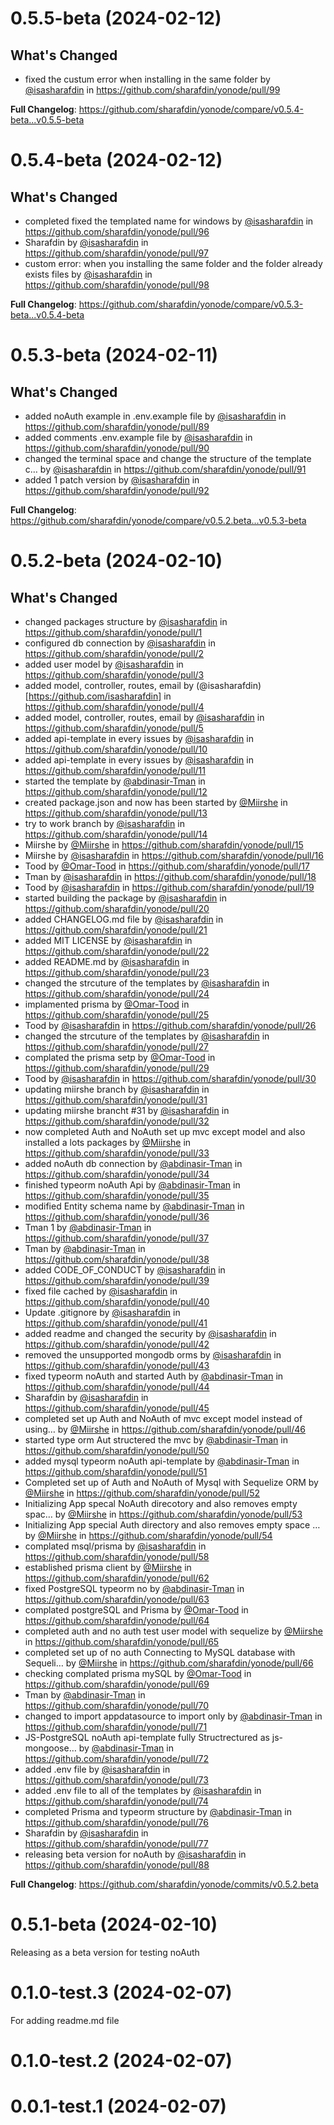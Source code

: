 # 0.5.5-beta (2024-02-12)

## What's Changed
* fixed the custum error when installing in the same folder by [@isasharafdin](https://github.com/isasharafdin) in https://github.com/sharafdin/yonode/pull/99


**Full Changelog**: https://github.com/sharafdin/yonode/compare/v0.5.4-beta...v0.5.5-beta

# 0.5.4-beta (2024-02-12)

## What's Changed
* completed fixed the templated name for windows by [@isasharafdin](https://github.com/isasharafdin) in https://github.com/sharafdin/yonode/pull/96
* Sharafdin by [@isasharafdin](https://github.com/isasharafdin) in https://github.com/sharafdin/yonode/pull/97
* custom error: when you installing the same folder and the folder already exists files by [@isasharafdin](https://github.com/isasharafdin) in https://github.com/sharafdin/yonode/pull/98


**Full Changelog**: https://github.com/sharafdin/yonode/compare/v0.5.3-beta...v0.5.4-beta

# 0.5.3-beta (2024-02-11)

## What's Changed
* added noAuth example in .env.example file by [@isasharafdin](https://github.com/isasharafdin) in https://github.com/sharafdin/yonode/pull/89
* added comments .env.example file by [@isasharafdin](https://github.com/isasharafdin) in https://github.com/sharafdin/yonode/pull/90
* changed the terminal space and change the structure of the template c… by [@isasharafdin](https://github.com/isasharafdin) in https://github.com/sharafdin/yonode/pull/91
* added 1 patch version by [@isasharafdin](https://github.com/isasharafdin) in https://github.com/sharafdin/yonode/pull/92


**Full Changelog**: https://github.com/sharafdin/yonode/compare/v0.5.2.beta...v0.5.3-beta

# 0.5.2-beta (2024-02-10) 

## What's Changed
* changed packages structure by [@isasharafdin](https://github.com/isasharafdin) in https://github.com/sharafdin/yonode/pull/1
* configured db connection by [@isasharafdin](https://github.com/isasharafdin) in https://github.com/sharafdin/yonode/pull/2
* added user model by [@isasharafdin](https://github.com/isasharafdin) in https://github.com/sharafdin/yonode/pull/3
* added model, controller, routes, email by (@isasharafdin) [https://github.com/isasharafdin] in https://github.com/sharafdin/yonode/pull/4
* added model, controller, routes, email by [@isasharafdin](https://github.com/isasharafdin) in https://github.com/sharafdin/yonode/pull/5
* added api-template in every issues by [@isasharafdin](https://github.com/isasharafdin) in https://github.com/sharafdin/yonode/pull/10
* added api-template in every issues by [@isasharafdin](https://github.com/isasharafdin) in https://github.com/sharafdin/yonode/pull/11
* started the template by [@abdinasir-Tman](https://github.com/abdinasir-Tman) in https://github.com/sharafdin/yonode/pull/12
* created package.json and now has been started by [@Miirshe](https://github.com/Miirshe) in https://github.com/sharafdin/yonode/pull/13
* try to work branch by [@isasharafdin](https://github.com/isasharafdin) in https://github.com/sharafdin/yonode/pull/14
* Miirshe by [@Miirshe](https://github.com/Miirshe) in https://github.com/sharafdin/yonode/pull/15
* Miirshe by [@isasharafdin](https://github.com/isasharafdin) in https://github.com/sharafdin/yonode/pull/16
* Tood by [@Omar-Tood](https://github.com/Omar-Tood) in https://github.com/sharafdin/yonode/pull/17
* Tman by [@isasharafdin](https://github.com/isasharafdin) in https://github.com/sharafdin/yonode/pull/18
* Tood by [@isasharafdin](https://github.com/isasharafdin) in https://github.com/sharafdin/yonode/pull/19
* started building the package by [@isasharafdin](https://github.com/isasharafdin) in https://github.com/sharafdin/yonode/pull/20
* added CHANGELOG.md file by [@isasharafdin](https://github.com/isasharafdin) in https://github.com/sharafdin/yonode/pull/21
* added MIT LICENSE by [@isasharafdin](https://github.com/isasharafdin) in https://github.com/sharafdin/yonode/pull/22
* added README.md by [@isasharafdin](https://github.com/isasharafdin) in https://github.com/sharafdin/yonode/pull/23
* changed the strcuture of the templates by [@isasharafdin](https://github.com/isasharafdin) in https://github.com/sharafdin/yonode/pull/24
* implamented prisma by [@Omar-Tood](https://github.com/Omar-Tood) in https://github.com/sharafdin/yonode/pull/25
* Tood by [@isasharafdin](https://github.com/isasharafdin) in https://github.com/sharafdin/yonode/pull/26
* changed the strcuture of the templates by [@isasharafdin](https://github.com/isasharafdin) in https://github.com/sharafdin/yonode/pull/27
* complated the prisma setp by [@Omar-Tood](https://github.com/Omar-Tood) in https://github.com/sharafdin/yonode/pull/29
* Tood by [@isasharafdin](https://github.com/isasharafdin) in https://github.com/sharafdin/yonode/pull/30
* updating miirshe branch by [@isasharafdin](https://github.com/isasharafdin) in https://github.com/sharafdin/yonode/pull/31
* updating miirshe brancht #31 by [@isasharafdin](https://github.com/isasharafdin) in https://github.com/sharafdin/yonode/pull/32
* now completed Auth and NoAuth set up mvc except model and also installed a lots packages by [@Miirshe](https://github.com/Miirshe) in https://github.com/sharafdin/yonode/pull/33
* added noAuth db connection by [@abdinasir-Tman](https://github.com/abdinasir-Tman) in https://github.com/sharafdin/yonode/pull/34
* finished typeorm noAuth Api by [@abdinasir-Tman](https://github.com/abdinasir-Tman) in https://github.com/sharafdin/yonode/pull/35
* modified Entity schema name by [@abdinasir-Tman](https://github.com/abdinasir-Tman) in https://github.com/sharafdin/yonode/pull/36
* Tman 1 by [@abdinasir-Tman](https://github.com/abdinasir-Tman) in https://github.com/sharafdin/yonode/pull/37
* Tman by [@abdinasir-Tman](https://github.com/abdinasir-Tman) in https://github.com/sharafdin/yonode/pull/38
* added CODE_OF_CONDUCT by [@isasharafdin](https://github.com/isasharafdin) in https://github.com/sharafdin/yonode/pull/39
* fixed file cached by [@isasharafdin](https://github.com/isasharafdin) in https://github.com/sharafdin/yonode/pull/40
* Update .gitignore by [@isasharafdin](https://github.com/isasharafdin) in https://github.com/sharafdin/yonode/pull/41
* added readme and changed the security by [@isasharafdin](https://github.com/isasharafdin) in https://github.com/sharafdin/yonode/pull/42
* removed the unsupported mongodb orms by [@isasharafdin](https://github.com/isasharafdin) in https://github.com/sharafdin/yonode/pull/43
* fixed typeorm noAuth and started Auth by [@abdinasir-Tman](https://github.com/abdinasir-Tman) in https://github.com/sharafdin/yonode/pull/44
* Sharafdin by [@isasharafdin](https://github.com/isasharafdin) in https://github.com/sharafdin/yonode/pull/45
* completed set up Auth and NoAuth of mvc except model instead of using… by [@Miirshe](https://github.com/Miirshe) in https://github.com/sharafdin/yonode/pull/46
* started type orm Aut structered the mvc by [@abdinasir-Tman](https://github.com/abdinasir-Tman) in https://github.com/sharafdin/yonode/pull/50
* added mysql typeorm noAuth api-template by [@abdinasir-Tman](https://github.com/abdinasir-Tman) in https://github.com/sharafdin/yonode/pull/51
* Completed set up of Auth and NoAuth of Mysql with Sequelize ORM by [@Miirshe](https://github.com/Miirshe) in https://github.com/sharafdin/yonode/pull/52
* Initializing App specal NoAuth direcotory and also removes empty spac… by [@Miirshe](https://github.com/Miirshe) in https://github.com/sharafdin/yonode/pull/53
* Initializing App special Auth directory and also removes empty space … by [@Miirshe](https://github.com/Miirshe) in https://github.com/sharafdin/yonode/pull/54
* complated msql/prisma by [@isasharafdin](https://github.com/isasharafdin) in https://github.com/sharafdin/yonode/pull/58
* established prisma client by [@Miirshe](https://github.com/Miirshe) in https://github.com/sharafdin/yonode/pull/62
* fixed PostgreSQL typeorm no by [@abdinasir-Tman](https://github.com/abdinasir-Tman) in https://github.com/sharafdin/yonode/pull/63
* complated postgreSQL and Prisma by [@Omar-Tood](https://github.com/Omar-Tood) in https://github.com/sharafdin/yonode/pull/64
* completed auth and no auth test user model with sequelize by [@Miirshe](https://github.com/Miirshe) in https://github.com/sharafdin/yonode/pull/65
* completed set up of no auth Connecting to MySQL database with Sequeli… by [@Miirshe](https://github.com/Miirshe) in https://github.com/sharafdin/yonode/pull/66
* checking complated prisma mySQL by [@Omar-Tood](https://github.com/Omar-Tood) in https://github.com/sharafdin/yonode/pull/69
* Tman by [@abdinasir-Tman](https://github.com/abdinasir-Tman) in https://github.com/sharafdin/yonode/pull/70
* changed to import appdatasource to import only by [@abdinasir-Tman](https://github.com/abdinasir-Tman) in https://github.com/sharafdin/yonode/pull/71
* JS-PostgreSQL noAuth api-template fully Structrectured as js-mongoose… by [@abdinasir-Tman](https://github.com/abdinasir-Tman) in https://github.com/sharafdin/yonode/pull/72
* added .env file by [@isasharafdin](https://github.com/isasharafdin) in https://github.com/sharafdin/yonode/pull/73
* added .env file to all of the templates by [@isasharafdin](https://github.com/isasharafdin) in https://github.com/sharafdin/yonode/pull/74
* completed Prisma and typeorm structure by [@abdinasir-Tman](https://github.com/abdinasir-Tman) in https://github.com/sharafdin/yonode/pull/76
* Sharafdin by [@isasharafdin](https://github.com/isasharafdin) in https://github.com/sharafdin/yonode/pull/77
* releasing beta version for noAuth by [@isasharafdin](https://github.com/isasharafdin) in https://github.com/sharafdin/yonode/pull/88

**Full Changelog**: https://github.com/sharafdin/yonode/commits/v0.5.2.beta

# 0.5.1-beta (2024-02-10)

Releasing as a beta version for testing noAuth

# 0.1.0-test.3 (2024-02-07)

For adding readme.md file

# 0.1.0-test.2 (2024-02-07)

# 0.0.1-test.1 (2024-02-07)
